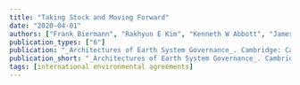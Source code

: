 ```yaml
---
title: "Taking Stock and Moving Forward"
date: "2020-04-01"
authors: ["Frank Biermann", "Rakhyun E Kim", "Kenneth W Abbott", "James Hollway", "Ronald B Mitchell", "Michelle Scobie"]
publication_types: ["6"]
publication: "_Architectures of Earth System Governance_. Cambridge: Cambridge University Press, _pp. 299--321_"
publication_short: "_Architectures of Earth System Governance_. Cambridge: Cambridge University Press, _pp. 299--321_"
tags: [international environmental agreements]
---
```

